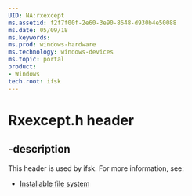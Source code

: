 ```yaml
---
UID: NA:rxexcept
ms.assetid: f2f7f00f-2e60-3e90-8648-d930b4e50088
ms.date: 05/09/18
ms.keywords: 
ms.prod: windows-hardware
ms.technology: windows-devices
ms.topic: portal
product:
- Windows
tech.root: ifsk
---
```


# Rxexcept.h header


## -description


This header is used by ifsk. For more information, see:

- [Installable file system](../_ifsk/index.md)
